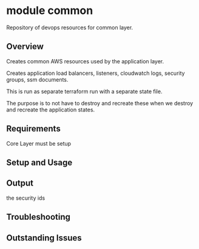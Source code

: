 # module common

Repository of devops resources for common layer.

## Overview

Creates common AWS resources used by the application layer.


Creates application load balancers, listeners, cloudwatch logs, security groups, ssm documents.

This is run as separate terraform run with a separate state file.

The purpose is to not have to destroy and recreate these when we destroy and recreate the application states.

## Requirements

Core Layer must be setup

## Setup and Usage


## Output

the security ids

## Troubleshooting


## Outstanding Issues
